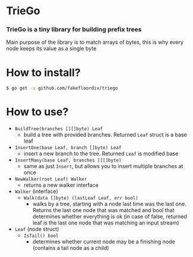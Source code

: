 # TrieGo

### TrieGo is a tiny library for building prefix trees
 Main purpose of the library is to match arrays of bytes, this is why every node keeps its value as a single byte

# How to install?
```bash
$ go get -u github.com/fakefloordiv/triego
```

# How to use?

- `BuildTree(branches [][]byte) Leaf`
  - build a tree with provided branches. Returned `Leaf` struct is a base leaf
- `InsertOne(base Leaf, branch []byte) Leaf`
  - insert a new branch to the tree. Returned `Leaf` is modified base
- `InsertMany(base Leaf, branches [][]byte)`
  - same as just `Insert`, but allows you to insert multiple branches at once
- `NewWalker(root Leaf) Walker` 
  - returns a new walker interface
- `Walker` (interface)
  - `Walk(data []byte) (lastLeaf Leaf, err bool)`
    - walks by a tree, starting with a node last time was the last one. Returns the last one node that was matched and bool that determines whether everything is ok (in case of false, returned leaf is the last one node that was matching an input stream)
- `Leaf` (node struct)
  - `IsTail() bool`
    - determines whether current node may be a finishing node (contains a tail node as a child)
